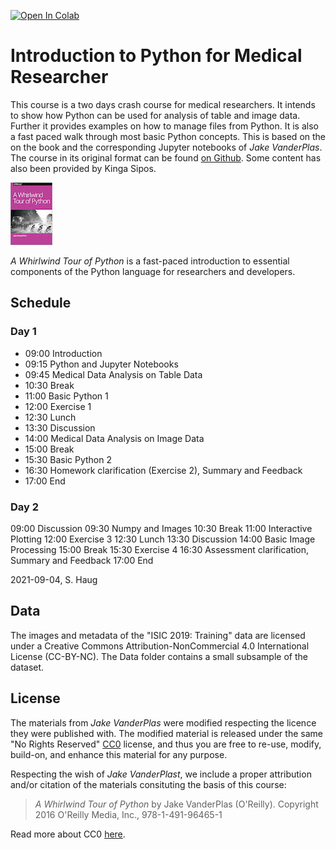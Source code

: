 [![Open In Colab](https://colab.research.google.com/assets/colab-badge.svg)](https://colab.research.google.com/github/sigvehaug/Introduction-to-Python-for-Medical-Researchers)

# Introduction to Python for Medical Researcher
 
This course is a two days crash course for medical researchers. It intends to show how Python can be used for analysis of table and image data. Further it provides examples on how to manage files from Python. It is also a fast paced walk through most basic Python concepts. This is based on the on the book and the corresponding Jupyter notebooks of *Jake VanderPlas*. The course in its original format can be found [on Github](https://github.com/jakevdp/WhirlwindTourOfPython). Some content has also been provided by Kinga Sipos.

<img src="cover-small.jpg">

*A Whirlwind Tour of Python* is a fast-paced introduction to essential
components of the Python language for researchers and developers.

## Schedule

### Day 1
- 09:00 Introduction
- 09:15 Python and Jupyter Notebooks 
- 09:45 Medical Data Analysis on Table Data
- 10:30 Break
- 11:00 Basic Python 1
- 12:00 Exercise 1 
- 12:30 Lunch
- 13:30 Discussion
- 14:00 Medical Data Analysis on Image Data
- 15:00 Break
- 15:30 Basic Python 2
- 16:30 Homework clarification (Exercise 2), Summary and Feedback
- 17:00 End

### Day 2
09:00 Discussion
09:30 Numpy and Images
10:30 Break
11:00 Interactive Plotting
12:00 Exercise 3
12:30 Lunch
13:30 Discussion
14:00 Basic Image Processing
15:00 Break
15:30 Exercise 4
16:30 Assessment clarification, Summary and Feedback
17:00 End

2021-09-04, S. Haug

## Data

The images and metadata of the "ISIC 2019: Training" data are licensed under a
Creative Commons Attribution-NonCommercial 4.0 International License
(CC-BY-NC). The Data folder contains a small subsample of the dataset.

## License

The materials from *Jake VanderPlas* were modified respecting the licence they were published with. The modified material is released under the same "No Rights Reserved" [CC0](LICENSE)
license, and thus you are free to re-use, modify, build-on, and enhance
this material for any purpose.

Respecting the wish of *Jake VanderPlast*, we include a proper attribution and/or citation of the materials consituting the basis of this course:

> *A Whirlwind Tour of Python* by Jake VanderPlas (O'Reilly). Copyright 2016 O'Reilly Media, Inc., 978-1-491-96465-1

Read more about CC0 [here](https://creativecommons.org/share-your-work/public-domain/cc0/).
